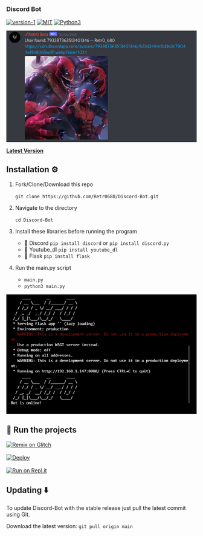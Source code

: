 ### Discord Bot

[![version-1](https://img.shields.io/badge/Version-1-green)](https://github.com/Retr0680/Discord-Bot/)
[![MIT](https://img.shields.io/badge/license-MIT-blue)](https://img.shields.io/badge/license-MIT-blue)
[![Python3](https://img.shields.io/badge/language-Python3-red)](https://img.shields.io/badge/language-Python3-red)

<p align="center">
<img align="center" src=".img/bot.png" width="900">
</p>

[**Latest Version**](https://github.com/Retr0680/Discord-Bot/)

## Installation ⚙️

1. Fork/Clone/Download this repo

    `git clone https://github.com/Retr0680/Discord-Bot.git`

2. Navigate to the directory

    `cd Discord-Bot`

3. Install these libraries before running the program
    - 📌 Discord `pip install discord` or `pip install discord.py`
    - 📌 Youtube_dl `pip install youtube_dl`
    - 📌 Flask `pip install flask`

4. Run the main.py script

    * `main.py`
    * `python3 main.py`

<p align="center">
<img align="center" src=".img/main.png" width="900">
</p>

## 💨 Run the projects

[![Remix on Glitch](https://cdn.glitch.com/2703baf2-b643-4da7-ab91-7ee2a2d00b5b%2Fremix-button.svg)](https://glitch.com/edit/#!/import/github/Retr0680/Discord-Bot) <br><br>
[![Deploy](https://www.herokucdn.com/deploy/button.svg)](https://heroku.com/deploy?template=https://github.com/Retr0680/Discord-Bot) <br><br>
[![Run on Repl.it](https://repl.it/badge/github/Retr0680/Discord-Bot)](https://repl.it/github/Retr0680/Discord-Bot)

## Updating ⬇️

To update Discord-Bot with the stable release just pull the latest commit using Git.

Download the latest version: `git pull origin main`